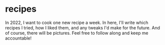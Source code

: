 # recipes
In 2022, I want to cook one new recipe a week. In here, I'll write which recipes I tried, how I liked them, and any tweaks I'd make for the future. And of course, there will be pictures. Feel free to follow along and keep me accountable!
